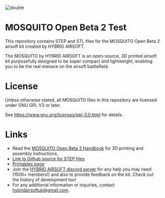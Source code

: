 
![double](https://github.com/HYBRIDAIRSOFT/MOSQUITO/assets/48244428/99799523-23fc-4947-965c-132c4838c292)

# MOSQUITO Open Beta 2 Test
This repository contains STEP and STL files for the MOSQUITO Open Beta 2 airsoft kit created by HYBRID AIRSOFT.

The MOSQUITO by HYBRID AIRSOFT is an open-source, 3D printed airsoft kit purposefully designed to be super compact and lightweight, enabling you to be the real menace on the airsoft battlefield.

# License
Unless otherwise stated, all MOSQUITO files in this repository are licensed under GNU GPL V3 or later.

See https://www.gnu.org/licenses/gpl-3.0.html for details.

# Links
* Read the [MOSQUITO Open Beta 2 Handbook](https://docs.google.com/document/d/1genB__vvTqGqmkBy53cXZScM0wUJlerKnR1uYOOMI4s/edit?usp=sharing) for 3D printing and assembly instructions.
* [Link to Github source for STEP files](https://github.com/HYBRIDAIRSOFT/MOSQUITO)
* [Printables page](https://www.printables.com/model/564524-mosquito-airsoft-kit-open-beta-2)
* Join the [HYBRID AIRSOFT discord server](https://discord.gg/KNHaRH5ETb) for any help you may need (1500+ members!) and also to provide feedback on the kit. Check out the history of development too!
* For any additional information or inquiries, contact hybridairsoftuk@gmail.com.
